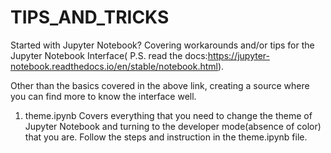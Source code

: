 # TIPS_AND_TRICKS
Started with Jupyter Notebook?
Covering workarounds and/or tips for the Jupyter Notebook Interface( P.S. read the docs:https://jupyter-notebook.readthedocs.io/en/stable/notebook.html).

Other than the basics covered in the above link, creating a source where you can find more to know the interface well.

1) theme.ipynb
Covers everything that you need to change the theme of Jupyter Notebook and turning to the developer mode(absence of color) that you are.
    Follow the steps and instruction in the theme.ipynb file.

